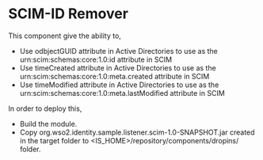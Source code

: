# SCIM-ID Remover

This component give the ability to,
* Use odbjectGUID attribute in Active Directories to use as the urn:scim:schemas:core:1.0:id attribute in SCIM
* Use timeCreated attribute in Active Directories to use as the urn:scim:schemas:core:1.0:meta.created attribute in SCIM
* Use timeModified attribute in Active Directories to use as the urn:scim:schemas:core:1.0:meta.lastModified attribute in SCIM

In order to deploy this,
* Build the module.
* Copy org.wso2.identity.sample.listener.scim-1.0-SNAPSHOT.jar created in the target folder to <IS_HOME>/repository/components/dropins/ folder.

